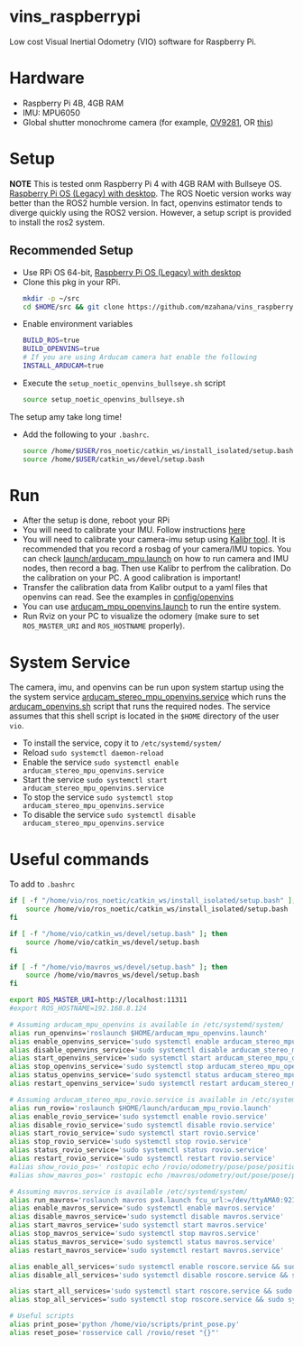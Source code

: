 # vins_raspberrypi
Low cost Visual Inertial Odometry (VIO) software for Raspberry Pi.

# Hardware
* Raspberry Pi 4B, 4GB RAM
* IMU: MPU6050
* Global shutter monochrome camera (for example, [OV9281](https://www.arducam.com/product/arducam-ov9281-1mp-global-shutter-noir-mono-mipi-camera-with-130deg-m12-mount-for-raspberry-pi/), OR [this](https://www.uctronics.com/arducam-ov9281-monochrome-global-shutter-camera-module-wide-angle.html))


# Setup
**NOTE** This is tested onm Raspberry Pi 4 with 4GB RAM with Bullseye OS. [Raspberry Pi OS (Legacy) with desktop](https://www.raspberrypi.com/software/operating-systems/). The ROS Noetic version works way better than the ROS2 humble version. In fact, openvins estimator tends to diverge quickly using the ROS2 version. However, a setup script is provided to install the ros2 system.

## Recommended Setup
* Use RPi OS 64-bit, [Raspberry Pi OS (Legacy) with desktop](https://www.raspberrypi.com/software/operating-systems/)
* Clone this pkg in your RPi.
    ```sh
    mkdir -p ~/src
    cd $HOME/src && git clone https://github.com/mzahana/vins_raspberrypi.git
    ```
* Enable environment variables
    ```sh
    BUILD_ROS=true
    BUILD_OPENVINS=true
    # If you are using Arducam camera hat enable the following
    INSTALL_ARDUCAM=true
    ```
* Execute the `setup_noetic_openvins_bullseye.sh` script
    ```sh
    source setup_noetic_openvins_bullseye.sh
    ```
The setup amy take long time!

* Add the following to your `.bashrc`.
    ```sh
    source /home/$USER/ros_noetic/catkin_ws/install_isolated/setup.bash
    source /home/$USER/catkin_ws/devel/setup.bash
    ```
# Run
* After the setup is done, reboot your RPi
* You will need to calibrate your IMU. Follow instructions [here](https://github.com/Brazilian-Institute-of-Robotics/mpu6050_driver)
* You will need to  calibrate your camera-imu setup using [Kalibr tool](https://github.com/ethz-asl/kalibr). It is recommended that you record a rosbag of your camera/IMU topics. You can check [launch/arducam_mpu.launch](launch/arducam_mpu.launch) on how to run camera and IMU nodes, then record a bag.  Then use Kalibr to perfrom the calibration. Do the calibration on your PC. A good calibration is important!
* Transfer the calibration data from Kalibr output to a yaml files that openvins can read. See the examples in [config/openvins](config/openvins)
* You can use [arducam_mpu_openvins.launch](launch/arducam_mpu_openvins.launch) to run the entire system.
* Run Rviz on your PC to visualize the odomery (make sure to set `ROS_MASTER_URI` and `ROS_HOSTNAME` properly).

# System Service
The camera, imu, and openvins can be run upon system startup using the the system service [arducam_stereo_mpu_openvins.service](services/arducam_stereo_mpu_openvins.service) which runs the [arducam_openvins.sh](services/arducam_openvins.sh) script that runs the required nodes. The service assumes that this shell script is located in the `$HOME` directory of the user `vio`. 
* To install the service, copy it to `/etc/systemd/system/`
* Reload `sudo systemctl daemon-reload`
* Enable the service `sudo systemctl enable arducam_stereo_mpu_openvins.service`
* Start the service `sudo systemctl start arducam_stereo_mpu_openvins.service`
* To stop the service `sudo systemctl stop arducam_stereo_mpu_openvins.service`
* To disable the service `sudo systemctl disable arducam_stereo_mpu_openvins.service`

# Useful commands
To add to `.bashrc`

```sh
if [ -f "/home/vio/ros_noetic/catkin_ws/install_isolated/setup.bash" ]; then
    source /home/vio/ros_noetic/catkin_ws/install_isolated/setup.bash
fi

if [ -f "/home/vio/catkin_ws/devel/setup.bash" ]; then
    source /home/vio/catkin_ws/devel/setup.bash
fi

if [ -f "/home/vio/mavros_ws/devel/setup.bash" ]; then
    source /home/vio/mavros_ws/devel/setup.bash
fi

export ROS_MASTER_URI=http://localhost:11311
#export ROS_HOSTNAME=192.168.8.124

# Assuming arducam_mpu_openvins is available in /etc/systemd/system/
alias run_openvins='roslaunch $HOME/arducam_mpu_openvins.launch'
alias enable_openvins_service='sudo systemctl enable arducam_stereo_mpu_openvins.service'
alias disable_openvins_service='sudo systemctl disable arducam_stereo_mpu_openvins.service'
alias start_openvins_service='sudo systemctl start arducam_stereo_mpu_openvins.service'
alias stop_openvins_service='sudo systemctl stop arducam_stereo_mpu_openvins.service'
alias status_openvins_service='sudo systemctl status arducam_stereo_mpu_openvins.service'
alias restart_openvins_service='sudo systemctl restart arducam_stereo_mpu_openvins.service'

# Assuming arducam_stereo_mpu_rovio.service is available in /etc/systemd/system/
alias run_rovio='roslaunch $HOME/launch/arducam_mpu_rovio.launch'
alias enable_rovio_service='sudo systemctl enable rovio.service'
alias disable_rovio_service='sudo systemctl disable rovio.service'
alias start_rovio_service='sudo systemctl start rovio.service'
alias stop_rovio_service='sudo systemctl stop rovio.service'
alias status_rovio_service='sudo systemctl status rovio.service'
alias restart_rovio_service='sudo systemctl restart rovio.service'
#alias show_rovio_pos=' rostopic echo /rovio/odometry/pose/pose/position'
#alias show_mavros_pos=' rostopic echo /mavros/odometry/out/pose/pose/position'

# Assuming mavros.service is available /etc/systemd/system/
alias run_mavros='roslaunch mavros px4.launch fcu_url:=/dev/ttyAMA0:921600'
alias enable_mavros_service='sudo systemctl enable mavros.service'
alias disable_mavros_service='sudo systemctl disable mavros.service'
alias start_mavros_service='sudo systemctl start mavros.service'
alias stop_mavros_service='sudo systemctl stop mavros.service'
alias status_mavros_service='sudo systemctl status mavros.service'
alias restart_mavros_service='sudo systemctl restart mavros.service'

alias enable_all_services='sudo systemctl enable roscore.service && sudo systemctl enable mpu6050.service && sudo systemctl enable arducam_stereo.service && sudo systemctl enable mavros.service && sudo systemctl enable rovio.service'
alias disable_all_services='sudo systemctl disable roscore.service && sudo systemctl disable mpu6050.service && sudo systemctl disable arducam_stereo.service && sudo systemctl disable mavros.service && sudo systemctl disable rovio.service'

alias start_all_services='sudo systemctl start roscore.service && sudo systemctl start mpu6050.service && sudo systemctl start arducam_stereo.service && sudo systemctl start mavros.service && sudo systemctl start rovio.service'
alias stop_all_services='sudo systemctl stop roscore.service && sudo systemctl stop mpu6050.service && sudo systemctl stop arducam_stereo.service && sudo systemctl stop mavros.service && sudo systemctl stop rovio.service'

# Useful scripts
alias print_pose='python /home/vio/scripts/print_pose.py'
alias reset_pose='rosservice call /rovio/reset "{}"'
```